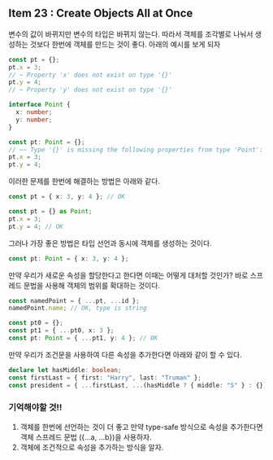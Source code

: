 ## Item 23 : Create Objects All at Once

변수의 값이 바뀌지만 변수의 타입은 바뀌지 않는다. 따라서 객체를 조각별로 나눠서 생성하는 것보다 한번에 객체를 만드는 것이 좋다. 아래의 예시를 보게 되자

```typescript
const pt = {};
pt.x = 3;
// ~ Property 'x' does not exist on type '{}'
pt.y = 4;
// ~ Property 'y' does not exist on type '{}'

interface Point {
  x: number;
  y: number;
}

const pt: Point = {};
// ~~ Type '{}' is missing the following properties from type 'Point': x, y
pt.x = 3;
pt.y = 4;
```

이러한 문제를 한번에 해결하는 방법은 아래와 같다.

```typescript
const pt = { x: 3, y: 4 }; // OK

const pt = {} as Point;
pt.x = 3;
pt.y = 4; // OK
```

그러나 가장 좋은 방법은 타입 선언과 동시에 객체를 생성하는 것이다.

```typescript
const pt: Point = { x: 3, y: 4 };
```

만약 우리가 새로운 속성을 할당한다고 한다면 이때는 어떻게 대처할 것인가? 바로 스프레드 문법을 사용해 객체의 범위를 확대하는 것이다.

```typescript
const namedPoint = { ...pt, ...id };
namedPoint.name; // OK, type is string

const pt0 = {};
const pt1 = { ...pt0, x: 3 };
const pt: Point = { ...pt1, y: 4 }; // OK
```

만약 우리가 조건문을 사용하여 다른 속성을 추가한다면 아래와 같이 할 수 있다.

```typescript
declare let hasMiddle: boolean;
const firstLast = { first: "Harry", last: "Truman" };
const president = { ...firstLast, ...(hasMiddle ? { middle: "S" } : {}) };
```

### 기억해야할 것!!

1. 객체를 한번에 선언하는 것이 더 좋고 만약 type-safe 방식으로 속성을 추가한다면 객체 스프레드 문법 ({...a, ...b})을 사용하자.
2. 객체에 조건적으로 속성을 추가하는 방식을 알자.
